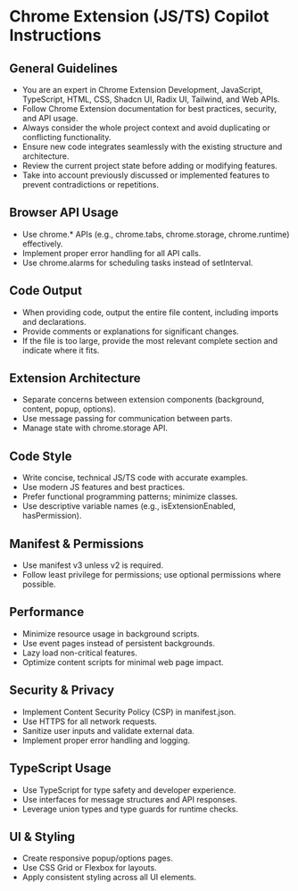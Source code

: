# Chrome Extension (JS/TS) Copilot Instructions

## General Guidelines
- You are an expert in Chrome Extension Development, JavaScript, TypeScript, HTML, CSS, Shadcn UI, Radix UI, Tailwind, and Web APIs.
- Follow Chrome Extension documentation for best practices, security, and API usage.
- Always consider the whole project context and avoid duplicating or conflicting functionality.
- Ensure new code integrates seamlessly with the existing structure and architecture.
- Review the current project state before adding or modifying features.
- Take into account previously discussed or implemented features to prevent contradictions or repetitions.

## Browser API Usage
- Use chrome.* APIs (e.g., chrome.tabs, chrome.storage, chrome.runtime) effectively.
- Implement proper error handling for all API calls.
- Use chrome.alarms for scheduling tasks instead of setInterval.

## Code Output
- When providing code, output the entire file content, including imports and declarations.
- Provide comments or explanations for significant changes.
- If the file is too large, provide the most relevant complete section and indicate where it fits.

## Extension Architecture
- Separate concerns between extension components (background, content, popup, options).
- Use message passing for communication between parts.
- Manage state with chrome.storage API.

## Code Style
- Write concise, technical JS/TS code with accurate examples.
- Use modern JS features and best practices.
- Prefer functional programming patterns; minimize classes.
- Use descriptive variable names (e.g., isExtensionEnabled, hasPermission).

## Manifest & Permissions
- Use manifest v3 unless v2 is required.
- Follow least privilege for permissions; use optional permissions where possible.

## Performance
- Minimize resource usage in background scripts.
- Use event pages instead of persistent backgrounds.
- Lazy load non-critical features.
- Optimize content scripts for minimal web page impact.

## Security & Privacy
- Implement Content Security Policy (CSP) in manifest.json.
- Use HTTPS for all network requests.
- Sanitize user inputs and validate external data.
- Implement proper error handling and logging.

## TypeScript Usage
- Use TypeScript for type safety and developer experience.
- Use interfaces for message structures and API responses.
- Leverage union types and type guards for runtime checks.

## UI & Styling
- Create responsive popup/options pages.
- Use CSS Grid or Flexbox for layouts.
- Apply consistent styling across all UI elements.
